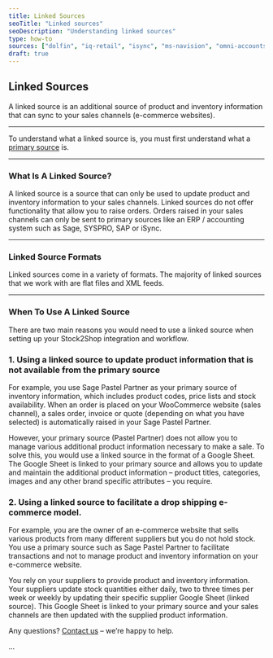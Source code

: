 ```yaml
---
title: Linked Sources
seoTitle: "Linked sources"
seoDescription: "Understanding linked sources"
type: how-to
sources: ["dolfin", "iq-retail", "isync", "ms-navision", "omni-accounts", "pastel-partner", "sage-50cloud-pastel-xpress", "sage-200-evolution", "sage-300cloud", "sage-business-cloud-financials", "sage-evolution", "sage-one", "sage-pastel-evolution", "sap", "syspro", "parcel-ninja", "on-the-dot" ]
draft: true
---
```


## Linked Sources
A linked source is an additional source of product and inventory information that can sync to your sales channels (e-commerce websites).

---
To understand what a linked source is, you must first understand what a [primary source](/help/how-to/sources/primary-sources/) is.

---
### What Is A Linked Source?
A linked source is a source that can only be used to update product and inventory information to your sales channels. Linked sources do not offer functionality that allow you to raise orders. Orders raised in your sales channels can only be sent to primary sources like an ERP / accounting system such as Sage, SYSPRO, SAP or iSync.

---
### Linked Source Formats
Linked sources come in a variety of formats. The majority of linked sources that we work with are flat files and XML feeds.

---
### When To Use A Linked Source
There are two main reasons you would need to use a linked source when setting up your Stock2Shop integration and workflow.
### 1. Using a linked source to update product information that is not available from the primary source
For example, you use Sage Pastel Partner as your primary source of inventory information, which includes product codes, price lists and stock availability. When an order is placed on your WooCommerce website (sales channel), a sales order, invoice or quote (depending on what you have selected) is automatically raised in your Sage Pastel Partner.

However, your primary source (Pastel Partner) does not allow you to manage various additional product information necessary to make a sale. To solve this, you would use a linked source in the format of a Google Sheet. The Google Sheet is linked to your primary source and allows you to update and maintain the additional product information – product titles, categories, images and any other brand specific attributes – you require.

### 2. Using a linked source to facilitate a drop shipping e-commerce model.
For example, you are the owner of an e-commerce website that sells various products from many different suppliers but you do not hold stock. You use a primary source such as Sage Pastel Partner to facilitate transactions and not to manage product and inventory information on your e-commerce website.

You rely on your suppliers to provide product and inventory information. Your suppliers update stock quantities either daily, two to three times per week or weekly by updating their specific supplier Google Sheet (linked source). This Google Sheet is linked to your primary source and your sales channels are then updated with the supplied product information.

Any questions? [Contact us](/contact-us/) – we’re happy to help.

...
